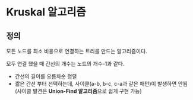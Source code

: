 # Kruskal 알고리즘
## 정의
모든 노드를 최소 비용으로 연결하는 트리를 만드는 알고리즘이다.

모두 연결 했을 때 간선의 개수는 노드의 개수-1과 같다.

- 간선의 길이를 오름차순 정렬
- 짧은 간선 부터 선택하는데, 사이클(a-b, b-c, c-a과 같은 패턴)이 발생하면 안됨(사이클 발견은 **Union-Find 알고리즘**으로 쉽게 구현 가능)

